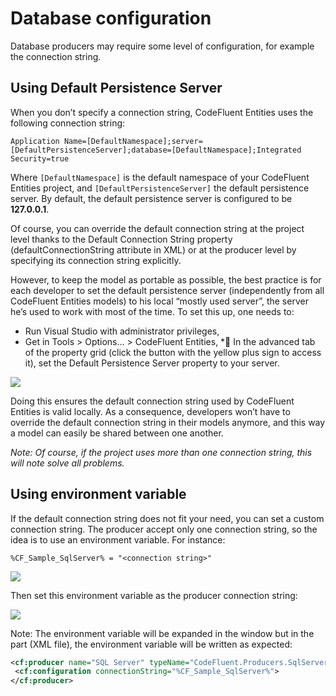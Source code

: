 # Database configuration

Database producers may require some level of configuration, for example the connection string.

## Using Default Persistence Server

When you don’t specify a connection string, CodeFluent Entities uses the following connection string:

```
Application Name=[DefaultNamespace];server=[DefaultPersistenceServer];database=[DefaultNamespace];Integrated Security=true
```

Where ```[DefaultNamespace]``` is the default namespace of your CodeFluent Entities project, and
```[DefaultPersistenceServer]``` the default persistence server. By default, the default persistence server is
configured to be **127.0.0.1**.

Of course, you can override the default connection string at the project level thanks to the Default Connection String property (defaultConnectionString attribute in XML) or at the producer level by specifying its connection string explicitly.

However, to keep the model as portable as possible, the best practice is for each developer to set the
default persistence server (independently from all CodeFluent Entities models) to his local “mostly
used server”, the server he’s used to work with most of the time. To set this up, one needs to:
* Run Visual Studio with administrator privileges,
* Get in Tools > Options… > CodeFluent Entities,
* In the advanced tab of the property grid (click the button with the yellow plus sign to access
it), set the Default Persistence Server property to your server.

![](img/team-work-09.png)

Doing this ensures the default connection string used by CodeFluent Entities is valid locally. As a
consequence, developers won’t have to override the default connection string in their models
anymore, and this way a model can easily be shared between one another.

*Note: Of course, if the project uses more than one connection string, this will note solve all problems.*

## Using environment variable

If the default connection string does not fit your need, you can set a custom connection string. The
producer accept only one connection string, so the idea is to use an environment variable. For instance:


```
%CF_Sample_SqlServer% = "<connection string>"
```

![](img/team-work-10.png)

Then set this environment variable as the producer connection string:

![](img/team-work-11.png)

Note: The environment variable will be expanded in the window but in the part (XML file), the
environment variable will be written as expected:

```xml
<cf:producer name="SQL Server" typeName="CodeFluent.Producers.SqlServer.SqlServerProducer, CodeFluent.Producers.SqlServer">
 <cf:configuration connectionString="%CF_Sample_SqlServer%">
</cf:producer>
```